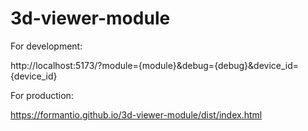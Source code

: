 # 3d-viewer-module

For development:

http://localhost:5173/?module={module}&debug={debug}&device_id={device_id}

For production:

https://formantio.github.io/3d-viewer-module/dist/index.html
